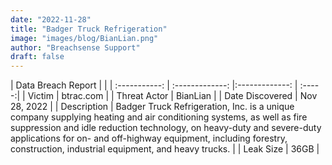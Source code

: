 ```yaml
---
date: "2022-11-28"
title: "Badger Truck Refrigeration"
image: "images/blog/BianLian.png"
author: "Breachsense Support"
draft: false
---
```


| Data Breach Report           |              | 
| :-----------: | :-------------:     |:-------------:    | :-----:|
| Victim      | btrac.com      | 
| Threat Actor      | BianLian      | 
| Date Discovered      | Nov 28, 2022      | 
| Description      | Badger Truck Refrigeration, Inc. is a unique company supplying heating and air conditioning systems, as well as fire suppression and idle reduction technology, on heavy-duty and severe-duty applications for on- and off-highway equipment, including forestry, construction, industrial equipment, and heavy trucks.      | 
| Leak Size      | 36GB      | 

